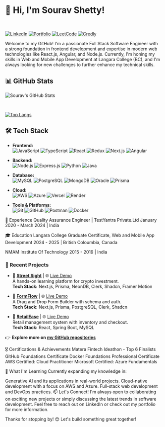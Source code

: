 
<h1 style="margin-bottom: 20px;"><strong>👋 Hi, I'm Sourav Shetty!</strong></h1>
<br>

<!-- Add a blank line here -->
[![LinkedIn](https://img.shields.io/badge/LinkedIn-Profile-blue?logo=linkedin&style=for-the-badge)](https://linkedin.com/in/sourav-s-shetty)
[![Portfolio](https://img.shields.io/badge/Portfolio-Website-000?logo=vercel&style=for-the-badge)](https://your-portfolio-link.com)
[![LeetCode](https://img.shields.io/badge/LeetCode-Profile-orange?logo=leetcode&style=for-the-badge)](https://leetcode.com/YOUR_USERNAME)
[![Credly](https://img.shields.io/badge/Credly-Certifications-blueviolet?logo=credly&style=for-the-badge)](https://www.credly.com/users/YOUR_USERNAME)




Welcome to my GitHub! I'm a passionate Full Stack Software Engineer with a strong foundation in frontend development and expertise in modern web technologies like React.js, Angular, and Node.js. Currently, I'm honing my skills in Web and Mobile App Development at Langara College (BC), and I'm always looking for new challenges to further enhance my technical skills.

## 📊 GitHub Stats

![Sourav's GitHub Stats](https://github-readme-stats.vercel.app/api?username=souravshetty&show_icons=true&theme=dark)

<br>

[![Top Langs](https://github-readme-stats.vercel.app/api/top-langs/?username=souravshetty&layout=compact&theme=dark)](https://github.com/anuraghazra/github-readme-stats)

## 🛠️ Tech Stack

- **Frontend:**  
  ![JavaScript](https://img.shields.io/badge/JavaScript-F7DF1E?logo=javascript&logoColor=black&style=for-the-badge)
  ![TypeScript](https://img.shields.io/badge/TypeScript-3178C6?logo=typescript&logoColor=white&style=for-the-badge)
  ![React](https://img.shields.io/badge/React-61DAFB?logo=react&logoColor=black&style=for-the-badge)
  ![Redux](https://img.shields.io/badge/Redux-764ABC?logo=redux&logoColor=white&style=for-the-badge)
  ![Next.js](https://img.shields.io/badge/Next.js-000000?logo=nextdotjs&logoColor=white&style=for-the-badge)
  ![Angular](https://img.shields.io/badge/Angular-DD0031?logo=angular&logoColor=white&style=for-the-badge)

- **Backend:**  
  ![Node.js](https://img.shields.io/badge/Node.js-339933?logo=node.js&logoColor=white&style=for-the-badge)
  ![Express.js](https://img.shields.io/badge/Express.js-000000?logo=express&logoColor=white&style=for-the-badge)
  ![Python](https://img.shields.io/badge/Python-3776AB?logo=python&logoColor=white&style=for-the-badge)
  ![Java](https://img.shields.io/badge/Java-ED8B00?logo=java&logoColor=white&style=for-the-badge)

- **Database:**  
  ![MySQL](https://img.shields.io/badge/MySQL-4479A1?logo=mysql&logoColor=white&style=for-the-badge)
  ![PostgreSQL](https://img.shields.io/badge/PostgreSQL-4169E1?logo=postgresql&logoColor=white&style=for-the-badge)
  ![MongoDB](https://img.shields.io/badge/MongoDB-47A248?logo=mongodb&logoColor=white&style=for-the-badge)
  ![Oracle](https://img.shields.io/badge/Oracle-F80000?logo=oracle&logoColor=white&style=for-the-badge)
  ![Prisma](https://img.shields.io/badge/Prisma-2D3748?logo=prisma&logoColor=white&style=for-the-badge)

- **Cloud:**  
  ![AWS](https://img.shields.io/badge/Amazon%20Web%20Services-232F3E?logo=amazonaws&logoColor=white&style=for-the-badge)
  ![Azure](https://img.shields.io/badge/Microsoft%20Azure-0078D4?logo=microsoftazure&logoColor=white&style=for-the-badge)
  ![Vercel](https://img.shields.io/badge/Vercel-000000?logo=vercel&logoColor=white&style=for-the-badge)
  ![Render](https://img.shields.io/badge/Render-46E3B7?logo=render&logoColor=black&style=for-the-badge)

- **Tools & Platforms:**  
  ![Git](https://img.shields.io/badge/Git-F05032?logo=git&logoColor=white&style=for-the-badge)
  ![GitHub](https://img.shields.io/badge/GitHub-181717?logo=github&logoColor=white&style=for-the-badge)
  ![Postman](https://img.shields.io/badge/Postman-FF6C37?logo=postman&logoColor=white&style=for-the-badge)
  ![Docker](https://img.shields.io/badge/Docker-2496ED?logo=docker&logoColor=white&style=for-the-badge)



💼 Experience
Quality Assurance Engineer | TestYantra Private.Ltd
January 2020 - March 2024 | India


🎓 Education
Langara College 
Graduate Certificate, Web and Mobile App Development
2024 - 2025 | British Coloumbia, Canada

NMAM Institute Of Technology
2015 - 2019 | India

### 🚀 Recent Projects

- 🔗 **[Street Sight](https://github.com/streetsight0/ss_frontend/tree/dev_frontend/vite-project)** | 🌐 [Live Demo](https://streetsight.wmdd.ca)  
  A hands-on learning platform for crypto investment.  
  **Tech Stack:** Next.js, Prisma, NeonDB, Clerk, Shadcn, Framer Motion

- 🔗 **[FormFlow](https://github.com/souravshetty/formflow)** | 🌐 [Live Demo](https://formflow.vercel.app)  
  A Drag and Drop Form Builder with schema and auth.  
  **Tech Stack:** Next.js, Prisma, PostgreSQL, Clerk, Shadcn

- 🔗 **[RetailEase](https://github.com/souravshetty/retailease)** | 🌐 [Live Demo](https://retailease.onrender.com)  
  Retail management system with inventory and checkout.  
  **Tech Stack:** React, Spring Boot, MySQL

👉 **Explore more on [my GitHub repositories](https://github.com/souravshetty?tab=repositories)**


🎖️ Certifications & Achievements
Matera Fintech Ideathon - Top 6 Finalists
GitHub Foundations Certificate
Docker Foundations Professional Certificate
AWS Certified: Cloud Practitioner
Microsoft Certified: Azure Fundamentals

🌱 What I'm Learning
Currently expanding my knowledge in:

Generative AI and its applications in real-world projects.
Cloud-native development with a focus on AWS and Azure.
Full-stack web development and DevOps practices.
📫 Let's Connect!
I'm always open to collaborating on exciting new projects or simply discussing the latest trends in software development. Feel free to reach out on LinkedIn or check out my portfolio for more information.

Thanks for stopping by! 😊 Let's build something great together!
